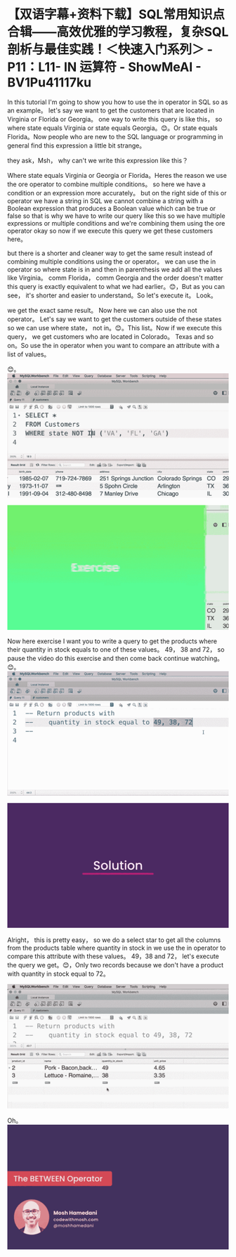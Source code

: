 # 【双语字幕+资料下载】SQL常用知识点合辑——高效优雅的学习教程，复杂SQL剖析与最佳实践！＜快速入门系列＞ - P11：L11- IN 运算符 - ShowMeAI - BV1Pu41117ku

In this tutorial I'm going to show you how to use the in operator in SQL so as an example。 let's say we want to get the customers that are located in Virginia or Florida or Georgia。 one way to write this query is like this， so where state equals Virginia or state equals Georgia。😊。Or state equals Florida。Now people who are new to the SQL language or programming in general find this expression a little bit strange。

 they ask，Msh， why can't we write this expression like this？

Where state equals Virginia or Georgia or Florida。Heres the reason we use the ore operator to combine multiple conditions。 so here we have a condition or an expression more accurately。 but on the right side of this or operator we have a string in SQL we cannot combine a string with a Boolean expression that produces a Boolean value which can be true or false so that is why we have to write our query like this so we have multiple expressions or multiple conditions and we're combining them using the ore operator okay so now if we execute this query we get these customers here。

 but there is a shorter and cleaner way to get the same result instead of combining multiple conditions using the or operator。 we can use the in operator so where state is in and then in parenthesis we add all the values like Virginia。 comm Florida， comm Georgia and the order doesn't matter this query is exactly equivalent to what we had earlier。😊，But as you can see， it's shorter and easier to understand。So let's execute it。 Look。

 we get the exact same result。 Now here we can also use the not operator。 Let's say we want to get the customers outside of these states so we can use where state， not in。😊。This list。Now if we execute this query， we get customers who are located in Colorado。 Texas and so on。So use the in operator when you want to compare an attribute with a list of values。

😊。![](img/eab35ec39c882c6373782cbccb455f23_1.png)

![](img/eab35ec39c882c6373782cbccb455f23_2.png)

Now here exercise I want you to write a query to get the products where their quantity in stock equals to one of these values。 49， 38 and 72， so pause the video do this exercise and then come back continue watching。😊。![](img/eab35ec39c882c6373782cbccb455f23_4.png)

![](img/eab35ec39c882c6373782cbccb455f23_5.png)

Alright， this is pretty easy， so we do a select star to get all the columns from the products table where quantity in stock in we use the in operator to compare this attribute with these values。 49，38 and 72， let's execute the query we get。😊，Only two records because we don't have a product with quantity in stock equal to 72。



![](img/eab35ec39c882c6373782cbccb455f23_7.png)

Oh。![](img/eab35ec39c882c6373782cbccb455f23_9.png)